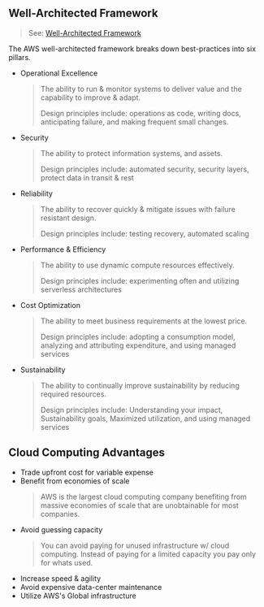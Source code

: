 ## Well-Architected Framework
> See: [Well-Architected Framework](https://docs.aws.amazon.com/wellarchitected/latest/framework/welcome.html)

The AWS well-architected framework breaks down best-practices into six pillars.

- Operational Excellence
  > The ability to run & monitor systems to deliver value and the capability to improve & adapt.
  >
  > Design principles include: operations as code, writing docs, anticipating failure, and making frequent small changes.
- Security
  > The ability to protect information systems, and assets.
  >
  > Design principles include: automated security, security layers, protect data in transit & rest
- Reliability
  > The ability to recover quickly & mitigate issues with failure resistant design.
  >
  > Design principles include: testing recovery, automated scaling
- Performance & Efficiency
  > The ability to use dynamic compute resources effectively.
  >
  > Design principles include: experimenting often and utilizing serverless architectures
- Cost Optimization
  > The ability to meet business requirements at the lowest price.
  >
  > Design principles include: adopting a consumption model, analyzing and attributing expenditure, and using managed services
- Sustainability
  > The ability to continually improve sustainability by reducing required resources.
  >
  > Design principles include: Understanding your impact, Sustainability goals, Maximized utilization, and using managed services

## Cloud Computing Advantages

- Trade upfront cost for variable expense
- Benefit from economies of scale
  > AWS is the largest cloud computing company benefiting from massive economies of scale that are unobtainable for most companies.
- Avoid guessing capacity
  > You can avoid paying for unused infrastructure w/ cloud computing. Instead of paying for a limited capacity you pay only for whats used.
- Increase speed & agility
- Avoid expensive data-center maintenance
- Utilize AWS's Global infrastructure

